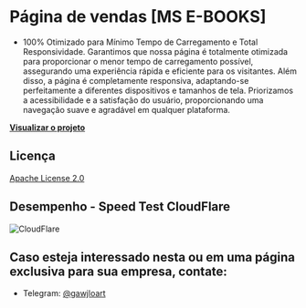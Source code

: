 # Página de vendas **[MS E-BOOKS]**

- 100% Otimizado para Mínimo Tempo de Carregamento e Total Responsividade.
Garantimos que nossa página é totalmente otimizada para proporcionar o menor tempo de carregamento possível, assegurando uma experiência rápida e eficiente para os visitantes. Além disso, a página é completamente responsiva, adaptando-se perfeitamente a diferentes dispositivos e tamanhos de tela. Priorizamos a acessibilidade e a satisfação do usuário, proporcionando uma navegação suave e agradável em qualquer plataforma.

**[Visualizar o projeto](https://murilosav.github.io/msebooks-sales-page/)**

## Licença

[Apache License 2.0](./LICENSE)


## Desempenho - Speed Test CloudFlare

![CloudFlare](https://i.imgur.com/1sLv7mY.png)


## Caso esteja interessado nesta ou em uma página exclusiva para sua empresa, contate:

- Telegram: [@gawjloart](https://t.me/gawjloart)
